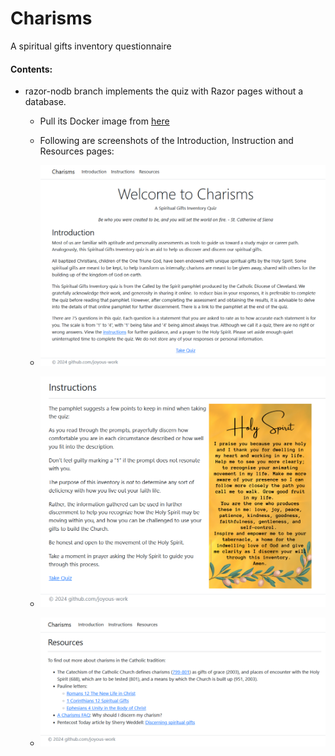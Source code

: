 # Charisms
A spiritual gifts inventory questionnaire

#### Contents:
* razor-nodb branch implements the quiz with Razor pages without a database.
  * Pull its Docker image from [here](https://hub.docker.com/r/joyouswork/Charisms)
  * Following are screenshots of the Introduction, Instruction and Resources pages:

  * ![introduction_snapshot](https://github.com/joyous-work/Charisms/blob/razor-nodb/Screenshots/introduction.png)

  * ![instructions_snapshot](https://github.com/joyous-work/Charisms/blob/razor-nodb/Screenshots/instructions.png)

  * ![resources_snapshot](https://github.com/joyous-work/Charisms/blob/razor-nodb/Screenshots/resources.png)
